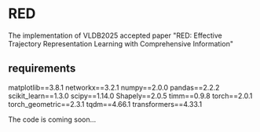 # RED

The implementation of VLDB2025 accepted paper "RED: Effective Trajectory Representation Learning with
Comprehensive Information"

## requirements

matplotlib==3.8.1
networkx==3.2.1
numpy==2.0.0
pandas==2.2.2
scikit_learn==1.3.0
scipy==1.14.0
Shapely==2.0.5
timm==0.9.8
torch==2.0.1
torch_geometric==2.3.1
tqdm==4.66.1
transformers==4.33.1

The code is coming soon...
